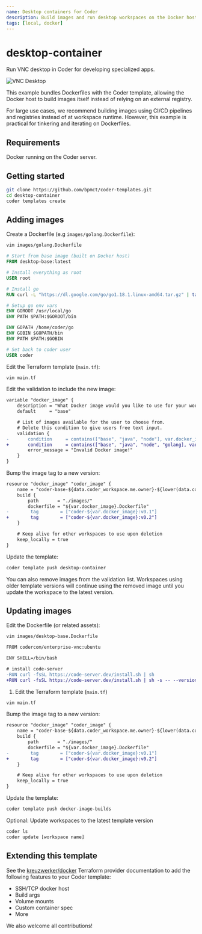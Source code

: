 ```yaml
---
name: Desktop containers for Coder
description: Build images and run desktop workspaces on the Docker host with no image registry required
tags: [local, docker]
---
```


# desktop-container

Run VNC desktop in Coder for developing specialized apps.

![VNC Desktop](https://raw.githubusercontent.com/bpmct/coder-templates/main/screenshots/desktop-base.png)

This example bundles Dockerfiles with the Coder template, allowing the Docker host to build images itself instead of relying on an external registry.

For large use cases, we recommend building images using CI/CD pipelines and registries instead of at workspace runtime. However, this example is practical for tinkering and iterating on Dockerfiles.

## Requirements

Docker running on the Coder server.

## Getting started

```sh
git clone https://github.com/bpmct/coder-templates.git
cd desktop-container
coder templates create
```

## Adding images

Create a Dockerfile (e.g `images/golang.Dockerfile`):

```sh
vim images/golang.Dockerfile
```

```Dockerfile
# Start from base image (built on Docker host)
FROM desktop-base:latest

# Install everything as root
USER root

# Install go
RUN curl -L "https://dl.google.com/go/go1.18.1.linux-amd64.tar.gz" | tar -C /usr/local -xzvf -

# Setup go env vars
ENV GOROOT /usr/local/go
ENV PATH $PATH:$GOROOT/bin

ENV GOPATH /home/coder/go
ENV GOBIN $GOPATH/bin
ENV PATH $PATH:$GOBIN

# Set back to coder user
USER coder
```

Edit the Terraform template (`main.tf`):

```sh
vim main.tf
```

Edit the validation to include the new image:

```diff
variable "docker_image" {
    description = "What Docker image would you like to use for your workspace?"
    default     = "base"

    # List of images available for the user to choose from.
    # Delete this condition to give users free text input.
    validation {
-       condition     = contains(["base", "java", "node"], var.docker_image)
+       condition     = contains(["base", "java", "node", "golang], var.docker_image)
        error_message = "Invalid Docker image!"
    }
}
```

Bump the image tag to a new version:

```diff
resource "docker_image" "coder_image" {
    name = "coder-base-${data.coder_workspace.me.owner}-${lower(data.coder_workspace.me.name)}"
    build {
        path       = "./images/"
        dockerfile = "${var.docker_image}.Dockerfile"
-        tag        = ["coder-${var.docker_image}:v0.1"]
+        tag        = ["coder-${var.docker_image}:v0.2"]
    }

    # Keep alive for other workspaces to use upon deletion
    keep_locally = true
}
```

Update the template:

```sh
coder template push desktop-container
```

You can also remove images from the validation list. Workspaces using older template versions will continue using
the removed image until you update the workspace to the latest version.

## Updating images

Edit the Dockerfile (or related assets):

```sh
vim images/desktop-base.Dockerfile
```

```diff
FROM codercom/enterprise-vnc:ubuntu

ENV SHELL=/bin/bash

# install code-server
-RUN curl -fsSL https://code-server.dev/install.sh | sh
+RUN curl -fsSL https://code-server.dev/install.sh | sh -s -- --version=3.4.0

```

1. Edit the Terraform template (`main.tf`)

```sh
vim main.tf
```

Bump the image tag to a new version:

```diff
resource "docker_image" "coder_image" {
    name = "coder-base-${data.coder_workspace.me.owner}-${lower(data.coder_workspace.me.name)}"
    build {
        path       = "./images/"
        dockerfile = "${var.docker_image}.Dockerfile"
-        tag        = ["coder-${var.docker_image}:v0.1"]
+        tag        = ["coder-${var.docker_image}:v0.2"]
    }

    # Keep alive for other workspaces to use upon deletion
    keep_locally = true
}
```

Update the template:

```sh
coder template push docker-image-builds
```

Optional: Update workspaces to the latest template version

```sh
coder ls
coder update [workspace name]
```

## Extending this template

See the [kreuzwerker/docker](https://registry.terraform.io/providers/kreuzwerker/docker) Terraform provider documentation to
add the following features to your Coder template:

- SSH/TCP docker host
- Build args
- Volume mounts
- Custom container spec
- More

We also welcome all contributions!
